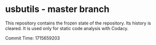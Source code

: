 # usbutils - master branch

This repository contains the frozen state of the repository.
Its history is cleared. It is used only for static code
analysis with Codacy.

Commit Time: 1715659203